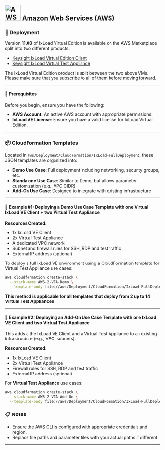 ## <img src="https://a0.awsstatic.com/libra-css/images/logos/aws_logo_smile_1200x630.png" alt="AWS Logo" width="50"/> Amazon Web Services (AWS)

### 🚀 Deployment

Version **11.00** of IxLoad Virtual Edition is available on the AWS Marketplace split into two different products:

- [Keysight IxLoad Virtual Edition Client](https://aws.amazon.com/marketplace/pp/prodview-fee3kemll2qvy)
- [Keysight IxLoad Virtual Test Appliance](https://aws.amazon.com/marketplace/pp/prodview-ytjro3kw7ad26)

The IxLoad Virtual Edition product is split between the two above VMs. Please make sure that you subscribe to all of them before moving forward. 

---
#### 🔧 Prerequisites

Before you begin, ensure you have the following:
- **AWS Account**: An active AWS account with appropriate permissions.
- **IxLoad VE License**: Ensure you have a valid license for IxLoad Virtual Edition.
---

### 📦 CloudFormation Templates

Located in `aws/Deployment/CloudFormation/IxLoad-FullDeployment`, these JSON templates are organized into:

- **Demo Use Case**: Full deployment including networking, security groups, etc.
- **Standalone Use Case**: Similar to Demo, but allows parameter customization (e.g., VPC CIDR)
- **Add-On Use Case**: Designed to integrate with existing infrastructure
---

#### 🧪 Example #1: Deploying a Demo Use Case Template with one Virtual IxLoad VE Client + two Virtual Test Appliance

**Resources Created:**
- 1x IxLoad VE Client
- 2x Virtual Test Appliance
- A dedicated VPC network
- Subnet and firewall rules for SSH, RDP and test traffic
- External IP address (optional)

To deploy a full IxLoad VE environment using a CloudFormation template for Virtual Test Appliance use cases:

```bash
aws cloudformation create-stack \
  --stack-name AWS-2-VTA-Demo \
  --template-body file://aws/Deployment/CloudFormation/IxLoad-FullDeployment/AWS-2-VTA-Demo-Use-Case.json
```

**This method is applicable for all templates that deploy from 2 up to 14 Virtual Test Appliances**

---

#### 🧷 Example #2: Deploying an Add-On Use Case Template with one IxLoad VE Client and two Virtual Test Appliance

This adds a the IxLoad VE Client and a Virtual Test Appliance to an existing infrastructure (e.g., VPC, subnets).

**Resources Created:**
- 1x IxLoad VE Client
- 2x Virtual Test Appliance
- Firewall rules for SSH, RDP and test traffic
- External IP address (optional)

For **Virtual Test Appliance** use cases:

```bash
aws cloudformation create-stack \
  --stack-name AWS-2-VTA-Add-On \
  --template-body file://aws/Deployment/CloudFormation/IxLoad-FullDeployment/AWS-2-VTA-Add-On-Use-Case.json
```

### 📋 Notes
- Ensure the AWS CLI is configured with appropriate credentials and region.
- Replace file paths and parameter files with your actual paths if different.
---